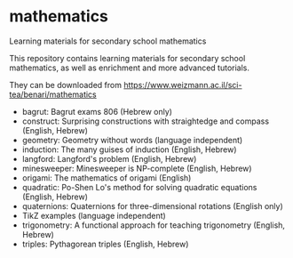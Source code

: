 # mathematics
Learning materials for secondary school mathematics

This repository contains learning materials for secondary school mathematics, as well as enrichment and more advanced tutorials.

They can be downloaded from https://www.weizmann.ac.il/sci-tea/benari/mathematics

* bagrut: Bagrut exams 806 (Hebrew only)
* construct: Surprising constructions with straightedge and compass (English, Hebrew)
* geometry: Geometry without words (language independent)
* induction: The many guises of induction (English, Hebrew)
* langford: Langford's problem (English, Hebrew)
* minesweeper: Minesweeper is NP-complete (English, Hebrew)
* origami: The mathematics of origami (English)
* quadratic: Po-Shen Lo's method for solving quadratic equations (English, Hebrew)
* quaternions: Quaternions for three-dimensional rotations (English only)
* TikZ examples (language independent)
* trigonometry: A functional approach for teaching trigonometry (English, Hebrew)
* triples: Pythagorean triples (English, Hebrew)


